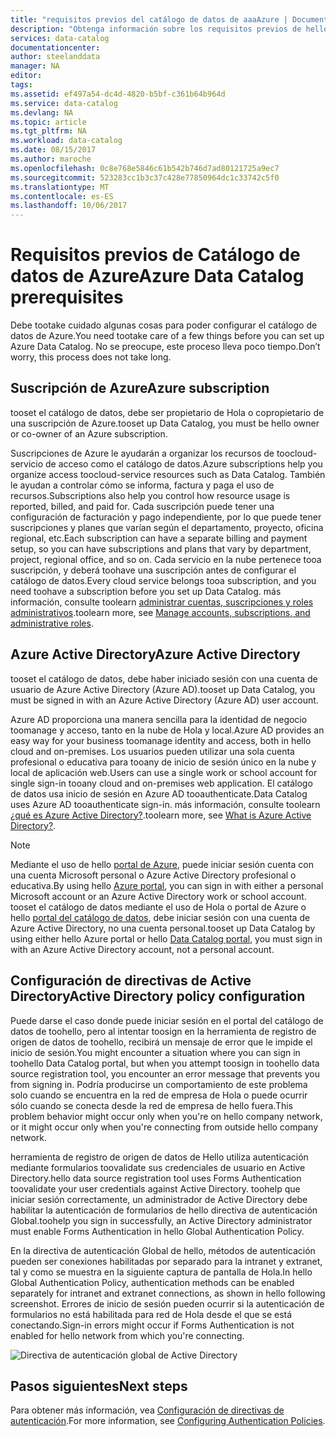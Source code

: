 ```yaml
---
title: "requisitos previos del catálogo de datos de aaaAzure | Documentos de Microsoft"
description: "Obtenga información sobre los requisitos previos de hello que necesita tooget iniciado con el catálogo de datos de Azure."
services: data-catalog
documentationcenter: 
author: steelanddata
manager: NA
editor: 
tags: 
ms.assetid: ef497a54-dc4d-4820-b5bf-c361b64b964d
ms.service: data-catalog
ms.devlang: NA
ms.topic: article
ms.tgt_pltfrm: NA
ms.workload: data-catalog
ms.date: 08/15/2017
ms.author: maroche
ms.openlocfilehash: 0c8e768e5846c61b542b746d7ad80121725a9ec7
ms.sourcegitcommit: 523283cc1b3c37c428e77850964dc1c33742c5f0
ms.translationtype: MT
ms.contentlocale: es-ES
ms.lasthandoff: 10/06/2017
---
```

# <a name="azure-data-catalog-prerequisites"></a><span data-ttu-id="b528c-103">Requisitos previos de Catálogo de datos de Azure</span><span class="sxs-lookup"><span data-stu-id="b528c-103">Azure Data Catalog prerequisites</span></span>

<span data-ttu-id="b528c-104">Debe tootake cuidado algunas cosas para poder configurar el catálogo de datos de Azure.</span><span class="sxs-lookup"><span data-stu-id="b528c-104">You need tootake care of a few things before you can set up Azure Data Catalog.</span></span> <span data-ttu-id="b528c-105">No se preocupe, este proceso lleva poco tiempo.</span><span class="sxs-lookup"><span data-stu-id="b528c-105">Don’t worry, this process does not take long.</span></span>

## <a name="azure-subscription"></a><span data-ttu-id="b528c-106">Suscripción de Azure</span><span class="sxs-lookup"><span data-stu-id="b528c-106">Azure subscription</span></span>
<span data-ttu-id="b528c-107">tooset el catálogo de datos, debe ser propietario de Hola o copropietario de una suscripción de Azure.</span><span class="sxs-lookup"><span data-stu-id="b528c-107">tooset up Data Catalog, you must be hello owner or co-owner of an Azure subscription.</span></span>

<span data-ttu-id="b528c-108">Suscripciones de Azure le ayudarán a organizar los recursos de toocloud-servicio de acceso como el catálogo de datos.</span><span class="sxs-lookup"><span data-stu-id="b528c-108">Azure subscriptions help you organize access toocloud-service resources such as Data Catalog.</span></span> <span data-ttu-id="b528c-109">También le ayudan a controlar cómo se informa, factura y paga el uso de recursos.</span><span class="sxs-lookup"><span data-stu-id="b528c-109">Subscriptions also help you control how resource usage is reported, billed, and paid for.</span></span> <span data-ttu-id="b528c-110">Cada suscripción puede tener una configuración de facturación y pago independiente, por lo que puede tener suscripciones y planes que varían según el departamento, proyecto, oficina regional, etc.</span><span class="sxs-lookup"><span data-stu-id="b528c-110">Each subscription can have a separate billing and payment setup, so you can have subscriptions and plans that vary by department, project, regional office, and so on.</span></span> <span data-ttu-id="b528c-111">Cada servicio en la nube pertenece tooa suscripción, y deberá toohave una suscripción antes de configurar el catálogo de datos.</span><span class="sxs-lookup"><span data-stu-id="b528c-111">Every cloud service belongs tooa subscription, and you need toohave a subscription before you set up Data Catalog.</span></span> <span data-ttu-id="b528c-112">más información, consulte toolearn [administrar cuentas, suscripciones y roles administrativos](../active-directory/active-directory-assign-admin-roles.md).</span><span class="sxs-lookup"><span data-stu-id="b528c-112">toolearn more, see [Manage accounts, subscriptions, and administrative roles](../active-directory/active-directory-assign-admin-roles.md).</span></span>

## <a name="azure-active-directory"></a><span data-ttu-id="b528c-113">Azure Active Directory</span><span class="sxs-lookup"><span data-stu-id="b528c-113">Azure Active Directory</span></span>
<span data-ttu-id="b528c-114">tooset el catálogo de datos, debe haber iniciado sesión con una cuenta de usuario de Azure Active Directory (Azure AD).</span><span class="sxs-lookup"><span data-stu-id="b528c-114">tooset up Data Catalog, you must be signed in with an Azure Active Directory (Azure AD) user account.</span></span>

<span data-ttu-id="b528c-115">Azure AD proporciona una manera sencilla para la identidad de negocio toomanage y acceso, tanto en la nube de Hola y local.</span><span class="sxs-lookup"><span data-stu-id="b528c-115">Azure AD provides an easy way for your business toomanage identity and access, both in hello cloud and on-premises.</span></span> <span data-ttu-id="b528c-116">Los usuarios pueden utilizar una sola cuenta profesional o educativa para tooany de inicio de sesión único en la nube y local de aplicación web.</span><span class="sxs-lookup"><span data-stu-id="b528c-116">Users can use a single work or school account for single sign-in tooany cloud and on-premises web application.</span></span> <span data-ttu-id="b528c-117">El catálogo de datos usa inicio de sesión en Azure AD tooauthenticate.</span><span class="sxs-lookup"><span data-stu-id="b528c-117">Data Catalog uses Azure AD tooauthenticate sign-in.</span></span> <span data-ttu-id="b528c-118">más información, consulte toolearn [¿qué es Azure Active Directory?](../active-directory/active-directory-whatis.md).</span><span class="sxs-lookup"><span data-stu-id="b528c-118">toolearn more, see [What is Azure Active Directory?](../active-directory/active-directory-whatis.md).</span></span>

> [!NOTE]
> <span data-ttu-id="b528c-119">Mediante el uso de hello [portal de Azure](http://portal.azure.com/), puede iniciar sesión cuenta con una cuenta Microsoft personal o Azure Active Directory profesional o educativa.</span><span class="sxs-lookup"><span data-stu-id="b528c-119">By using hello [Azure portal](http://portal.azure.com/), you can sign in with either a personal Microsoft account or an Azure Active Directory work or school account.</span></span> <span data-ttu-id="b528c-120">tooset el catálogo de datos mediante el uso de Hola o portal de Azure o hello [portal del catálogo de datos](http://www.azuredatacatalog.com), debe iniciar sesión con una cuenta de Azure Active Directory, no una cuenta personal.</span><span class="sxs-lookup"><span data-stu-id="b528c-120">tooset up Data Catalog by using either hello Azure portal or hello [Data Catalog portal](http://www.azuredatacatalog.com), you must sign in with an Azure Active Directory account, not a personal account.</span></span>
>
>

## <a name="active-directory-policy-configuration"></a><span data-ttu-id="b528c-121">Configuración de directivas de Active Directory</span><span class="sxs-lookup"><span data-stu-id="b528c-121">Active Directory policy configuration</span></span>
<span data-ttu-id="b528c-122">Puede darse el caso donde puede iniciar sesión en el portal del catálogo de datos de toohello, pero al intentar toosign en la herramienta de registro de origen de datos de toohello, recibirá un mensaje de error que le impide el inicio de sesión.</span><span class="sxs-lookup"><span data-stu-id="b528c-122">You might encounter a situation where you can sign in toohello Data Catalog portal, but when you attempt toosign in toohello data source registration tool, you encounter an error message that prevents you from signing in.</span></span> <span data-ttu-id="b528c-123">Podría producirse un comportamiento de este problema solo cuando se encuentra en la red de empresa de Hola o puede ocurrir sólo cuando se conecta desde la red de empresa de hello fuera.</span><span class="sxs-lookup"><span data-stu-id="b528c-123">This problem behavior might occur only when you're on hello company network, or it might occur only when you're connecting from outside hello company network.</span></span>

<span data-ttu-id="b528c-124">herramienta de registro de origen de datos de Hello utiliza autenticación mediante formularios toovalidate sus credenciales de usuario en Active Directory.</span><span class="sxs-lookup"><span data-stu-id="b528c-124">hello data source registration tool uses Forms Authentication toovalidate your user credentials against Active Directory.</span></span> <span data-ttu-id="b528c-125">toohelp que iniciar sesión correctamente, un administrador de Active Directory debe habilitar la autenticación de formularios de hello directiva de autenticación Global.</span><span class="sxs-lookup"><span data-stu-id="b528c-125">toohelp you sign in successfully, an Active Directory administrator must enable Forms Authentication in hello Global Authentication Policy.</span></span>

<span data-ttu-id="b528c-126">En la directiva de autenticación Global de hello, métodos de autenticación pueden ser conexiones habilitadas por separado para la intranet y extranet, tal y como se muestra en la siguiente captura de pantalla de Hola.</span><span class="sxs-lookup"><span data-stu-id="b528c-126">In hello Global Authentication Policy, authentication methods can be enabled separately for intranet and extranet connections, as shown in hello following screenshot.</span></span> <span data-ttu-id="b528c-127">Errores de inicio de sesión pueden ocurrir si la autenticación de formularios no está habilitada para red de Hola desde el que se está conectando.</span><span class="sxs-lookup"><span data-stu-id="b528c-127">Sign-in errors might occur if Forms Authentication is not enabled for hello network from which you're connecting.</span></span>

 ![Directiva de autenticación global de Active Directory](./media/data-catalog-prerequisites/global-auth-policy.png)

## <a name="next-steps"></a><span data-ttu-id="b528c-129">Pasos siguientes</span><span class="sxs-lookup"><span data-stu-id="b528c-129">Next steps</span></span>
<span data-ttu-id="b528c-130">Para obtener más información, vea [Configuración de directivas de autenticación](https://technet.microsoft.com/library/dn486781.aspx).</span><span class="sxs-lookup"><span data-stu-id="b528c-130">For more information, see [Configuring Authentication Policies](https://technet.microsoft.com/library/dn486781.aspx).</span></span>
